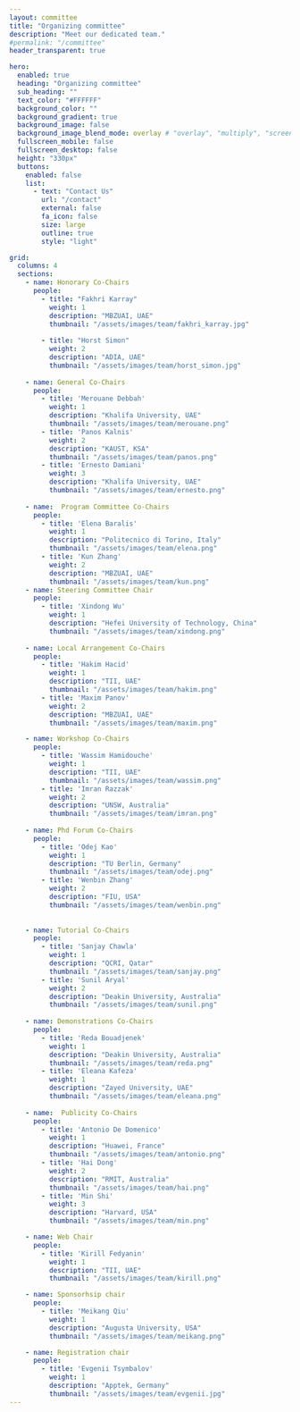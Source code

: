 ```yaml
---
layout: committee 
title: "Organizing committee"
description: "Meet our dedicated team."
#permalink: "/committee"
header_transparent: true

hero:
  enabled: true
  heading: "Organizing committee"
  sub_heading: ""
  text_color: "#FFFFFF"
  background_color: ""
  background_gradient: true
  background_image: false
  background_image_blend_mode: overlay # "overlay", "multiply", "screen"
  fullscreen_mobile: false
  fullscreen_desktop: false
  height: "330px"
  buttons:
    enabled: false
    list:
      - text: "Contact Us"
        url: "/contact"
        external: false
        fa_icon: false
        size: large
        outline: true
        style: "light"

grid:
  columns: 4
  sections:
    - name: Honorary Co-Chairs
      people:
        - title: "Fakhri Karray"
          weight: 1
          description: "MBZUAI, UAE"
          thumbnail: "/assets/images/team/fakhri_karray.jpg"
          
        - title: "Horst Simon"
          weight: 2
          description: "ADIA, UAE"
          thumbnail: "/assets/images/team/horst_simon.jpg"
          
    - name: General Co-Chairs
      people:
        - title: 'Merouane Debbah'
          weight: 1
          description: "Khalifa University, UAE"
          thumbnail: "/assets/images/team/merouane.png"
        - title: 'Panos Kalnis'
          weight: 2
          description: "KAUST, KSA"
          thumbnail: "/assets/images/team/panos.png"
        - title: 'Ernesto Damiani'
          weight: 3
          description: "Khalifa University, UAE"
          thumbnail: "/assets/images/team/ernesto.png"
          
    - name:  Program Committee Co-Chairs
      people:
        - title: 'Elena Baralis'
          weight: 1
          description: "Politecnico di Torino, Italy"
          thumbnail: "/assets/images/team/elena.png"
        - title: 'Kun Zhang'
          weight: 2
          description: "MBZUAI, UAE"
          thumbnail: "/assets/images/team/kun.png"
    - name: Steering Committee Chair
      people:
        - title: 'Xindong Wu'
          weight: 1
          description: "Hefei University of Technology, China"
          thumbnail: "/assets/images/team/xindong.png"
          
    - name: Local Arrangement Co-Chairs 
      people:
        - title: 'Hakim Hacid'
          weight: 1
          description: "TII, UAE"
          thumbnail: "/assets/images/team/hakim.png"
        - title: 'Maxim Panov'
          weight: 2
          description: "MBZUAI, UAE"
          thumbnail: "/assets/images/team/maxim.png"

    - name: Workshop Co-Chairs
      people:
        - title: 'Wassim Hamidouche'
          weight: 1
          description: "TII, UAE"
          thumbnail: "/assets/images/team/wassim.png"
        - title: 'Imran Razzak'
          weight: 2
          description: "UNSW, Australia"
          thumbnail: "/assets/images/team/imran.png"
          
    - name: Phd Forum Co-Chairs
      people:
        - title: 'Odej Kao'
          weight: 1
          description: "TU Berlin, Germany"
          thumbnail: "/assets/images/team/odej.png"
        - title: 'Wenbin Zhang'
          weight: 2
          description: "FIU, USA"
          thumbnail: "/assets/images/team/wenbin.png"
          
          
    - name: Tutorial Co-Chairs
      people:
        - title: 'Sanjay Chawla'
          weight: 1
          description: "QCRI, Qatar"
          thumbnail: "/assets/images/team/sanjay.png"
        - title: 'Sunil Aryal'
          weight: 2
          description: "Deakin University, Australia"
          thumbnail: "/assets/images/team/sunil.png"
          
    - name: Demonstrations Co-Chairs
      people:
        - title: 'Reda Bouadjenek'
          weight: 1
          description: "Deakin University, Australia"
          thumbnail: "/assets/images/team/reda.png"
        - title: 'Eleana Kafeza'
          weight: 1
          description: "Zayed University, UAE"
          thumbnail: "/assets/images/team/eleana.png"
          
    - name:  Publicity Co-Chairs
      people:
        - title: 'Antonio De Domenico'
          weight: 1
          description: "Huawei, France"
          thumbnail: "/assets/images/team/antonio.png"
        - title: 'Hai Dong'
          weight: 2
          description: "RMIT, Australia"
          thumbnail: "/assets/images/team/hai.png"
        - title: 'Min Shi'
          weight: 3
          description: "Harvard, USA"
          thumbnail: "/assets/images/team/min.png"

    - name: Web Chair
      people:
        - title: 'Kirill Fedyanin'
          weight: 1
          description: "TII, UAE"
          thumbnail: "/assets/images/team/kirill.png"

    - name: Sponsorhsip chair
      people:
        - title: 'Meikang Qiu'
          weight: 1
          description: "Augusta University, USA"
          thumbnail: "/assets/images/team/meikang.png"

    - name: Registration chair
      people:
        - title: 'Evgenii Tsymbalov'
          weight: 1
          description: "Apptek, Germany"
          thumbnail: "/assets/images/team/evgenii.jpg"
---
```



